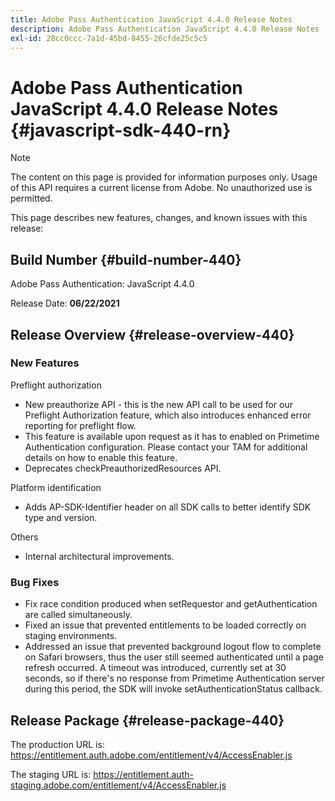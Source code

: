 ```yaml
---
title: Adobe Pass Authentication JavaScript 4.4.0 Release Notes
description: Adobe Pass Authentication JavaScript 4.4.0 Release Notes
exl-id: 28cc0ccc-7a1d-45bd-8455-26cfde25c5c5
---
```

# Adobe Pass Authentication JavaScript 4.4.0 Release Notes {#javascript-sdk-440-rn}

>[!NOTE]
>
>The content on this page is provided for information purposes only. Usage of this API requires a current license from Adobe. No unauthorized use is permitted.

This page describes new features, changes, and known issues with this release:

## Build Number {#build-number-440}

Adobe Pass Authentication: JavaScript 4.4.0

Release Date: **06/22/2021**

## Release Overview {#release-overview-440}

### New Features

Preflight authorization

* New preauthorize API - this is the new API call to be used for our Preflight Authorization feature, which also introduces enhanced error reporting for preflight flow.
* This feature is available upon request as it has to enabled on Primetime Authentication configuration. Please contact your TAM for additional details on how to enable this feature.
* Deprecates checkPreauthorizedResources API.

Platform identification

* Adds AP-SDK-Identifier header on all SDK calls to better identify SDK type and version.

Others

* Internal architectural improvements.

### Bug Fixes

* Fix race condition produced when setRequestor and getAuthentication are called simultaneously.
* Fixed an issue that prevented entitlements to be loaded correctly on staging environments.
* Addressed an issue that prevented background logout flow to complete on Safari browsers, thus the user still seemed authenticated until a page refresh occurred. A timeout was introduced, currently set at 30 seconds, so if there's no response from Primetime Authentication server during this period, the SDK will invoke setAuthenticationStatus callback.

## Release Package {#release-package-440}

The production URL is: https://entitlement.auth.adobe.com/entitlement/v4/AccessEnabler.js

The staging URL is: https://entitlement.auth-staging.adobe.com/entitlement/v4/AccessEnabler.js
